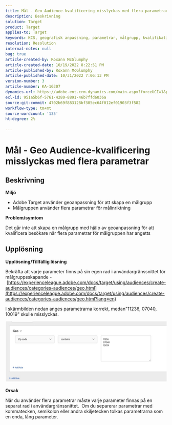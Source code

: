 ```yaml
---
title: Mål - Geo Audience-kvalificering misslyckas med flera parametrar
description: Beskrivning
solution: Target
product: Target
applies-to: Target
keywords: KCS, geografisk anpassning, parametrar, målgrupp, kvalifikationer
resolution: Resolution
internal-notes: null
bug: true
article-created-by: Roxann McGlumphy
article-created-date: 10/19/2022 8:22:51 PM
article-published-by: Roxann McGlumphy
article-published-date: 10/31/2022 7:06:13 PM
version-number: 3
article-number: KA-16307
dynamics-url: https://adobe-ent.crm.dynamics.com/main.aspx?forceUCI=1&pagetype=entityrecord&etn=knowledgearticle&id=1c1274c8-eb4f-ed11-bba2-00224808679b
exl-id: 951a5b6f-5761-4280-8891-46b7ffd6036a
source-git-commit: 4702b69f883128bf305ec64f012ef01903f3f582
workflow-type: tm+mt
source-wordcount: '135'
ht-degree: 2%

---
```


# Mål - Geo Audience-kvalificering misslyckas med flera parametrar

## Beskrivning


<b>Miljö</b>

- Adobe Target använder geoanpassning för att skapa en målgrupp
- Målgruppen använder flera parametrar för målinriktning


<b>Problem/symtom</b>

Det går inte att skapa en målgrupp med hjälp av geoanpassning för att kvalificera besökare när flera parametrar för målgruppen har angetts




## Upplösning


<b>Upplösning/Tillfällig lösning</b>

Bekräfta att varje parameter finns på sin egen rad i användargränssnittet för målgruppsskapande - [https://experienceleague.adobe.com/docs/target/using/audiences/create-audiences/categories-audiences/geo.html](https://experienceleague.adobe.com/docs/target/using/audiences/create-audiences/categories-audiences/geo.html?lang=en)

I skärmbilden nedan anges parametrarna korrekt, medan&quot;11236, 07040, 10019&quot; skulle misslyckas.

![](assets/e6a271f9-4e59-ed11-9561-6045bd006e5a.png)

<b>Orsak</b>

När du använder flera parametrar måste varje parameter finnas på en separat rad i användargränssnittet.  Om du separerar parametrar med kommatecken, semikolon eller andra skiljetecken tolkas parametrarna som en enda, lång parameter.
